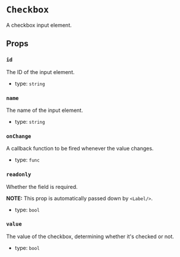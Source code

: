 `Checkbox`
==========

A checkbox input element.

Props
-----

### `id`

The ID of the input element.

- type: `string`


### `name`

The name of the input element.

- type: `string`


### `onChange`

A callback function to be fired whenever the value changes.

- type: `func`


### `readonly`

Whether the field is required.

**NOTE:** This prop is automatically passed down by `<Label/>`.

- type: `bool`


### `value`

The value of the checkbox, determining whether it's checked or not.

- type: `bool`

